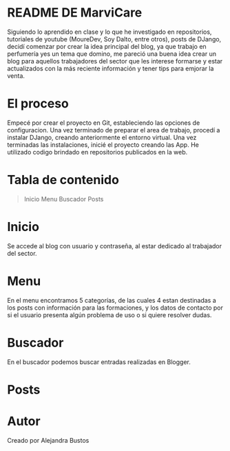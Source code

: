 # README DE MarviCare

Siguiendo lo aprendido en clase y lo que he investigado en repositorios, 
tutoriales de youtube (MoureDev, Soy Dalto, entre otros), posts de DJango,  
decidí comenzar por crear la idea principal del blog, ya que trabajo en perfumería yes un tema que domino, 
me pareció una buena idea crear un blog para aquellos trabajadores del sector que les interese formarse 
y estar actualizados con la más reciente información y tener tips para emjorar la venta.


# El proceso
Empecé por crear el proyecto en Git, estableciendo las opciones de configuracion. Una vez terminado de preparar el area de trabajo, procedí a instalar DJango, creando anteriormente el entorno virtual.
Una vez terminadas las instalaciones, inicié el proyecto creando las App.
He utilizado codigo brindado en repositorios publicados en la web.


# Tabla de contenido
>Inicio
>Menu
>Buscador
>Posts

# Inicio
Se accede al blog con usuario y contraseña, al estar dedicado al trabajador del sector. 

# Menu
En el menu encontramos 5 categorías, de las cuales 4 estan destinadas a los posts con información para las formaciones, y los datos de contacto por si el usuario presenta algún problema de uso o si quiere resolver dudas.

# Buscador
En el buscador podemos buscar entradas realizadas en Blogger.

# Posts


# Autor

Creado por Alejandra Bustos